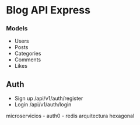 # Blog API Express

### Models

- Users
- Posts
- Categories
- Comments
- Likes

## Auth 
- Sign up /api/v1/auth/register
- Login /api/v1/auth/login

microservicios
    - auth0
    - redis
arquitectura hexagonal
